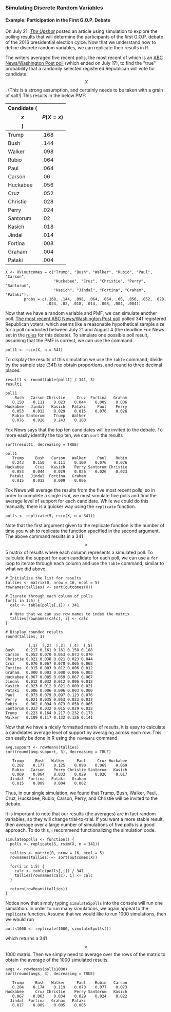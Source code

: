 ### Simulating Discrete Random Variables

#### Example: Participation in the  First G.O.P. Debate

On July 21, [*The Upshot*](http://www.nytimes.com/interactive/2015/07/21/upshot/election-2015-the-first-gop-debate-and-the-role-of-chance.html?abt=0002&abg=1&_r=0) 
posted an article using simulation to explore the polling results that will 
determine the participants of the first G.O.P. debate of the 2016 presidential 
election cylce. Now that we understand how to define discrete random variables, 
we can replicate their results in R.

The writers averaged five recent polls, the most recent of which is an [ABC News/Washington Post poll](http://elections.huffingtonpost.com/pollster/polls/abc-post-22400) 
(which ended on July 17), to find the "true" probability that a randomly selected 
registered Republican will vote for candidate $$X$$. (This is a strong assumption, 
and certainly needs to be taken with a grain of salt!) This results in the below
PMF:

Candidate ($$x$$) | $$P(X = x)$$
--------------- | ----------
Trump           | .168
Bush            | .144
Walker          | .098
Rubio           | .064
Paul            | .064
Carson          | .06
Huckabee        | .056
Cruz            | .052
Christie        | .028
Perry           | .024
Santorum        | .02
Kasich          | .018
Jindal          | .014
Fortina         | .008
Graham          | .004
Pataki          | .004

```
X <- RV(outcomes = c("Trump", "Bush", "Walker", "Rubio", "Paul", "Carson",
                     "Huckabee", "Cruz", "Christie", "Perry", "Santorum",
                     "Kasich", "Jindal", "Fortina", "Graham", "Pataki"), 
        probs = c(.168, .144, .098, .064, .064, .06, .056, .052, .028,
                  .024, .02, .018, .014, .008, .004, .004))
```

Now that we have a random variable and PMF, we can simulate another poll. [The most recent ABC News/Washington Post poll](http://elections.huffingtonpost.com/pollster/polls/abc-post-22400)
polled 341 registered Republican voters, which seems like a reasonable hypothetical 
sample size for a poll conducted between July 21 and August 4 (the deadline Fox News set in the 
[rules](http://press.foxnews.com/2015/05/fox-news-and-facebook-partner-to-host-first-republican-presidential-primary-debate-of-2016-election/) for this debate). To simulate one
possible poll result, assuming that the PMF is correct, we can use the command

```
poll1 <- rsim(X, n = 341)
```

To display the results of this simulation we use the `table` command, divide by
the sample size (341) to obtain proportions, and round to three decimal places.

```
result1 <- round(table(poll1) / 341, 3)
result1
```

```
poll1
    Bush   Carson Christie     Cruz  Fortina   Graham 
   0.150    0.111    0.023    0.044    0.009    0.006 
Huckabee   Jindal   Kasich   Pataki     Paul    Perry 
   0.053    0.012    0.029    0.015    0.076    0.026 
   Rubio Santorum    Trump   Walker 
   0.076    0.026    0.243    0.100 
```

Fox News says that the top ten candidates will be invited to the debate. To 
more easily identify the top ten, we can `sort` the results

```
sort(result1, decreasing = TRUE)
```

```
poll1
   Trump     Bush   Carson   Walker     Paul    Rubio 
   0.243    0.150    0.111    0.100    0.076    0.076 
Huckabee     Cruz   Kasich    Perry Santorum Christie 
   0.053    0.044    0.029    0.026    0.026    0.023 
  Pataki   Jindal  Fortina   Graham 
   0.015    0.012    0.009    0.006 
```

Fox News will average the results from the five most recent polls, so in order
to complete a single *trial*, we must simulate five polls and find the average
level of support for each candidate. While we could do this manually, there is
a quicker way using the `replicate` function. 

```
polls <- replicate(5, rsim(X, n = 341))
```

Note that the first argument given to the replicate function is the number
of time you wish to replicate the function specified in the second argument. 
The above command results in a 341 $$\times$$ 5 matrix of results where each
column represents a simulated poll. To calculate the support for each candidate
for each poll, we can use a `for` loop to iterate through each column and use
the `table` command, similar to what we did above.

```
# Initialize the list for results
tallies <- matrix(0, nrow = 16, ncol = 5)
rownames(tallies) <- sort(outcomes(X))

# Iterate through each column of polls
for(i in 1:5) {
  calc <- table(polls[,i]) / 341
  
  # Note that we can use row names to index the matrix
  tallies[rownames(calc), i] <- calc
}

# Display rounded results
round(tallies, 3)
```

```
          [,1]  [,2]  [,3]  [,4]  [,5]
Bush     0.217 0.161 0.161 0.158 0.188
Carson   0.053 0.070 0.053 0.073 0.070
Christie 0.021 0.038 0.021 0.023 0.044
Cruz     0.076 0.067 0.070 0.065 0.065
Fortina  0.015 0.003 0.012 0.006 0.012
Graham   0.000 0.003 0.000 0.006 0.003
Huckabee 0.067 0.085 0.059 0.067 0.067
Jindal   0.012 0.032 0.012 0.006 0.012
Kasich   0.023 0.012 0.021 0.009 0.021
Pataki   0.006 0.006 0.006 0.003 0.000
Paul     0.073 0.079 0.097 0.123 0.076
Perry    0.021 0.035 0.053 0.023 0.032
Rubio    0.062 0.094 0.073 0.050 0.065
Santorum 0.023 0.032 0.015 0.029 0.032
Trump    0.223 0.164 0.217 0.232 0.173
Walker   0.109 0.117 0.132 0.126 0.141
```

Now that we have a nicely formatted matrix of results, it is easy to 
calculate a candidates average level of support by averaging across each row. 
This can easily be done in R using the `rowMeans` command.

```
avg.support <- rowMeans(tallies)
sort(round(avg.support, 3), decreasing = TRUE)
```

```
   Trump     Bush   Walker     Paul     Cruz Huckabee 
   0.202    0.177    0.125    0.090    0.069    0.069 
   Rubio   Carson    Perry Christie Santorum   Kasich 
   0.069    0.064    0.033    0.029    0.026    0.017 
  Jindal  Fortina   Pataki   Graham 
   0.015    0.009    0.004    0.002 
```

Thus, in our single simulation, we found that Trump, Bush, Walker, Paul,
Cruz, Huckabee, Rubio, Carson, Perry, and Christie will be invited to the debate.

It is important to note that our results (the averages) are in fact random 
variables, so they will change trial-to-trial. If you want a more stable result, 
then average over a large number of simulations of five polls is a good approach.
To do this, I recommend functionalizing the simulation code.

```
simulate5polls <- function() {
  polls <- replicate(5, rsim(X, n = 341))

  tallies <- matrix(0, nrow = 16, ncol = 5)
  rownames(tallies) <- sort(outcomes(X))

  for(i in 1:5) {
    calc <- table(polls[,i]) / 341
    tallies[rownames(calc), i] <- calc
  }

  return(rowMeans(tallies))
}
```

Notice now that simply typing `simulate5polls` into the console will run one 
simulation. In order to run many simulations, we again appeal to the `replicate`
function. Assume that we would like to run 1000 simulations, then we would run

```
polls1000 <- replicate(1000, simulate5polls())
```

which returns a 341 $$\times$$ 1000 matrix. Then we simply need to average over
the rows of the matrix to obtain the average of the 1000 simulated results.

```
avgs <- rowMeans(polls1000)
sort(round(avgs, 3), decreasing = TRUE)
```

```
   Trump     Bush   Walker     Paul    Rubio   Carson 
   0.204    0.174    0.119    0.078    0.077    0.073 
Huckabee     Cruz Christie    Perry Santorum   Kasich 
   0.067    0.063    0.034    0.029    0.024    0.022 
  Jindal  Fortina   Graham   Pataki 
   0.017    0.009    0.005    0.005 
```

